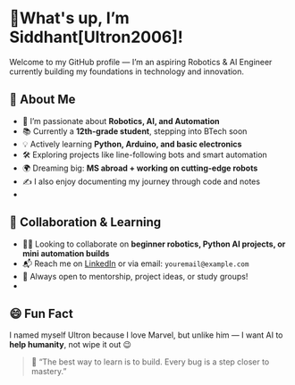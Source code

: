 # 👋What's up, I’m Siddhant[Ultron2006]!

Welcome to my GitHub profile — I’m an aspiring Robotics & AI Engineer currently building my foundations in technology and innovation.

## 🚀 About Me

- 🤖 I’m passionate about **Robotics, AI, and Automation**
- 📚 Currently a **12th-grade student**, stepping into BTech soon
- 💡 Actively learning **Python, Arduino, and basic electronics**
- 🛠️ Exploring projects like line-following bots and smart automation
- 🌍 Dreaming big: **MS abroad + working on cutting-edge robots**
- ✍️ I also enjoy documenting my journey through code and notes
- 
## 🤝 Collaboration & Learning

- 👨‍💻 Looking to collaborate on **beginner robotics, Python AI projects, or mini automation builds**
- 📬 Reach me on [LinkedIn](https://linkedin.com/in/yourprofile) or via email: `youremail@example.com`
- 🌱 Always open to mentorship, project ideas, or study groups!
- 
## 😄 Fun Fact

I named myself Ultron because I love Marvel, but unlike him — I want AI to **help humanity**, not wipe it out 😉

> 🧠 “The best way to learn is to build. Every bug is a step closer to mastery.”  



